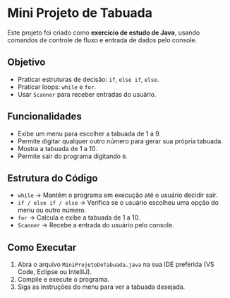 # Mini Projeto de Tabuada

Este projeto foi criado como **exercício de estudo de Java**, usando comandos de controle de fluxo e entrada de dados pelo console.

## Objetivo

- Praticar estruturas de decisão: `if`, `else if`, `else`.  
- Praticar loops: `while` e `for`.  
- Usar `Scanner` para receber entradas do usuário.  

## Funcionalidades

- Exibe um menu para escolher a tabuada de 1 a 9.  
- Permite digitar qualquer outro número para gerar sua própria tabuada.  
- Mostra a tabuada de 1 a 10.  
- Permite sair do programa digitando `0`.  

## Estrutura do Código

- `while` → Mantém o programa em execução até o usuário decidir sair.  
- `if / else if / else` → Verifica se o usuário escolheu uma opção do menu ou outro número.  
- `for` → Calcula e exibe a tabuada de 1 a 10.  
- `Scanner` → Recebe a entrada do usuário pelo console.  

## Como Executar

1. Abra o arquivo `MiniProjetoDeTabuada.java` na sua IDE preferida (VS Code, Eclipse ou IntelliJ).  
2. Compile e execute o programa.  
3. Siga as instruções do menu para ver a tabuada desejada.